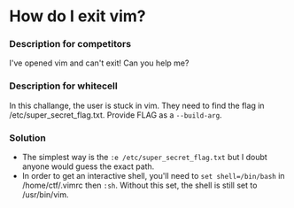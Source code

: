 # How do I exit vim?

### Description for competitors

I've opened vim and can't exit! Can you help me?

### Description for whitecell

In this challange, the user is stuck in vim. They need to find the flag in /etc/super_secret_flag.txt. Provide FLAG as a `--build-arg`.

### Solution

- The simplest way is the `:e /etc/super_secret_flag.txt` but I doubt anyone would guess the exact path.
- In order to get an interactive shell, you'll need to `set shell=/bin/bash` in /home/ctf/.vimrc then `:sh`. Without this set, the shell is still set to /usr/bin/vim.
